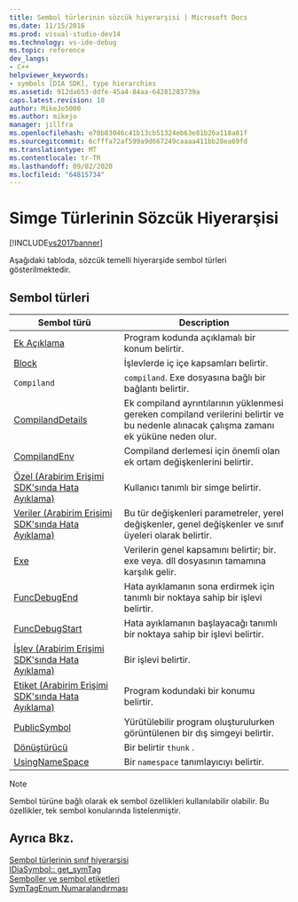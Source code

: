 ```yaml
---
title: Sembol türlerinin sözcük hiyerarşisi | Microsoft Docs
ms.date: 11/15/2016
ms.prod: visual-studio-dev14
ms.technology: vs-ide-debug
ms.topic: reference
dev_langs:
- C++
helpviewer_keywords:
- symbols [DIA SDK], type hierarchies
ms.assetid: 912da653-ddfe-45a4-84aa-64281283739a
caps.latest.revision: 18
author: MikeJo5000
ms.author: mikejo
manager: jillfra
ms.openlocfilehash: e70b83046c41b13cb51324eb63e81b26a118a81f
ms.sourcegitcommit: 6cfffa72af599a9d667249caaaa411bb28ea69fd
ms.translationtype: MT
ms.contentlocale: tr-TR
ms.lasthandoff: 09/02/2020
ms.locfileid: "64815734"
---
```

# <a name="lexical-hierarchy-of-symbol-types"></a>Simge Türlerinin Sözcük Hiyerarşisi
[!INCLUDE[vs2017banner](../../includes/vs2017banner.md)]

Aşağıdaki tabloda, sözcük temelli hiyerarşide sembol türleri gösterilmektedir.  
  
## <a name="symbol-types"></a>Sembol türleri  
  
|Sembol türü|Description|  
|-----------------|-----------------|  
|[Ek Açıklama](../../debugger/debug-interface-access/annotation.md)|Program kodunda açıklamalı bir konum belirtir.|  
|[Block](../../debugger/debug-interface-access/block.md)|İşlevlerde iç içe kapsamları belirtir.|  
|`Compiland`|`compiland`. Exe dosyasına bağlı bir bağlantı belirtir.|  
|[CompilandDetails](../../debugger/debug-interface-access/compilanddetails.md)|Ek compiland ayrıntılarının yüklenmesi gereken compiland verilerini belirtir ve bu nedenle alınacak çalışma zamanı ek yüküne neden olur.|  
|[CompilandEnv](../../debugger/debug-interface-access/compilandenv.md)|Compiland derlemesi için önemli olan ek ortam değişkenlerini belirtir.|  
|[Özel (Arabirim Erişimi SDK'sında Hata Ayıklama)](../../debugger/debug-interface-access/custom-debug-interface-access-sdk.md)|Kullanıcı tanımlı bir simge belirtir.|  
|[Veriler (Arabirim Erişimi SDK'sında Hata Ayıklama)](../../debugger/debug-interface-access/data-debug-interface-access-sdk.md)|Bu tür değişkenleri parametreler, yerel değişkenler, genel değişkenler ve sınıf üyeleri olarak belirtir.|  
|[Exe](../../debugger/debug-interface-access/exe.md)|Verilerin genel kapsamını belirtir; bir. exe veya. dll dosyasının tamamına karşılık gelir.|  
|[FuncDebugEnd](../../debugger/debug-interface-access/funcdebugend.md)|Hata ayıklamanın sona erdirmek için tanımlı bir noktaya sahip bir işlevi belirtir.|  
|[FuncDebugStart](../../debugger/debug-interface-access/funcdebugstart.md)|Hata ayıklamanın başlayacağı tanımlı bir noktaya sahip bir işlevi belirtir.|  
|[İşlev (Arabirim Erişimi SDK'sında Hata Ayıklama)](../../debugger/debug-interface-access/function-debug-interface-access-sdk.md)|Bir işlevi belirtir.|  
|[Etiket (Arabirim Erişimi SDK'sında Hata Ayıklama)](../../debugger/debug-interface-access/label-debug-interface-access-sdk.md)|Program kodundaki bir konumu belirtir.|  
|[PublicSymbol](../../debugger/debug-interface-access/publicsymbol.md)|Yürütülebilir program oluşturulurken görüntülenen bir dış simgeyi belirtir.|  
|[Dönüştürücü](../../debugger/debug-interface-access/thunk.md)|Bir belirtir `thunk` .|  
|[UsingNameSpace](../../debugger/debug-interface-access/usingnamespace.md)|Bir `namespace` tanımlayıcıyı belirtir.|  
  
> [!NOTE]
> Sembol türüne bağlı olarak ek sembol özellikleri kullanılabilir olabilir. Bu özellikler, tek sembol konularında listelenmiştir.  
  
## <a name="see-also"></a>Ayrıca Bkz.  
 [Sembol türlerinin sınıf hiyerarşisi](../../debugger/debug-interface-access/class-hierarchy-of-symbol-types.md)   
 [IDiaSymbol:: get_symTag](../../debugger/debug-interface-access/idiasymbol-get-symtag.md)   
 [Semboller ve sembol etiketleri](../../debugger/debug-interface-access/symbols-and-symbol-tags.md)   
 [SymTagEnum Numaralandırması](../../debugger/debug-interface-access/symtagenum.md)
